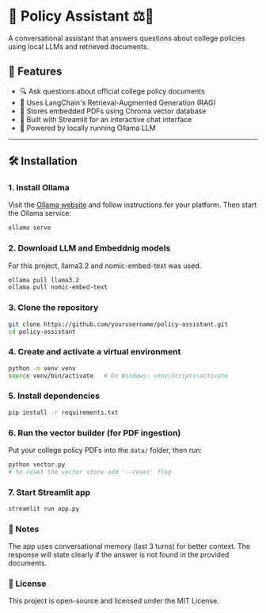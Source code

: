 # 🧠 Policy Assistant ⚖️📄

A conversational assistant that answers questions about college policies using local LLMs and retrieved documents.

## 🚀 Features

- 🔍 Ask questions about official college policy documents
- 🧠 Uses LangChain's Retrieval-Augmented Generation (RAG)
- 💾 Stores embedded PDFs using Chroma vector database
- 💬 Built with Streamlit for an interactive chat interface
- 🧱 Powered by locally running Ollama LLM

---

## 🛠️ Installation

### 1. **Install Ollama**

Visit the [Ollama website](https://ollama.com/) and follow instructions for your platform.
Then start the Ollama service:

```bash
ollama serve
```

### 2. **Download LLM and Embeddnig models**

For this project, llama3.2 and nomic-embed-text was used.

```bash
ollama pull llama3.2
ollama pull nomic-embed-text
```

### 3. **Clone the repository**

```bash
git clone https://github.com/yourusername/policy-assistant.git
cd policy-assistant
```

### 4. **Create and activate a virtual environment**

```bash
python -m venv venv
source venv/bin/activate   # On Windows: venv\Scripts\activate
```

### 5. **Install dependencies**

```bash
pip install -r requirements.txt
```

### 6. **Run the vector builder (for PDF ingestion)**

Put your college policy PDFs into the ```data/``` folder, then run:
```bash
python vector.py
# to reset the vector store add '--reset' flag
```

### 7. **Start Streamlit app**

```bash
streamlit run app.py
```

### 📌 Notes
The app uses conversational memory (last 3 turns) for better context.
The response will state clearly if the answer is not found in the provided documents.

### 📄 License
This project is open-source and licensed under the MIT License.